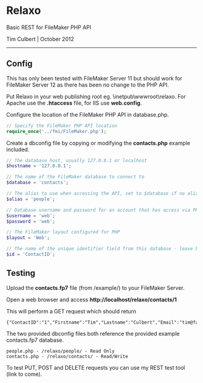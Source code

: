 # **Relaxo**

Basic REST for FileMaker PHP API

Tim Culbert | October 2012

---

## **Config**

This has only been tested with FileMaker Server 11 but should work for FileMaker Server 12 as there has been no change to the PHP API.

Put Relaxo in your web publishing root eg. \inetpub\wwwroot\relaxo\. For Apache use the **.htaccess** file, for IIS use **web.config**.

Configure the location of the FileMaker PHP API in database.php.
```php
// Specify the FileMaker PHP API location
require_once('../fmi/FileMaker.php');
```
Create a dbconfig file by copying or modifying the **contacts.php** example included.
```php
// The database host, usually 127.0.0.1 or localhost
$hostname = '127.0.0.1';

// The name of the FileMaker database to connect to
$database = 'contacts';

// The alias to use when accessing the API, set to $database if no alias required
$alias = 'people';

// Database username and password for an account that has access via PHP Web Publishing
$username = 'web';
$password = 'web';

// The FileMaker layout configured for PHP
$layout = 'Web';

// The name of the unique identifier field from this database - leave blank to use FileMaker's recordId
$id = 'ContactID';
```

## **Testing**

Upload the **contacts.fp7** file (from /example/) to your FileMaker Server.

Open a web browser and access **http://localhost/relaxo/contacts/1**

This will perform a GET request which should return 

```
{"ContactID":"1","Firstname":"Tim","Lastname":"Culbert","Email":"tim@fake.email.com"}
```

The two provided dbconfig files both reference the provided example contacts.fp7 database.

```
people.php - /relaxo/people/ - Read Only
contacts.php - /relaxo/contacts/ - Read/Write
```

To test PUT, POST and DELETE requests you can use my REST test tool (link to come).
